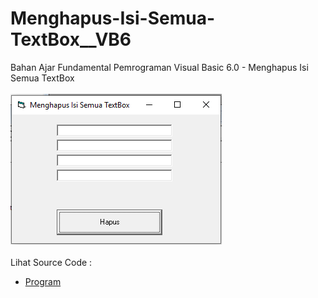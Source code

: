 # Menghapus-Isi-Semua-TextBox__VB6
Bahan Ajar Fundamental Pemrograman Visual Basic 6.0 - Menghapus Isi Semua TextBox<br><br>
<img src="https://github.com/RizkyKhapidsyah/Menghapus-Isi-Semua-TextBox__VB6/blob/main/result/001.PNG"><br><br>
Lihat Source Code : <br>
- <a href="https://github.com/RizkyKhapidsyah/Menghapus-Isi-Semua-TextBox__VB6/blob/main/Form1.frm">Program</a>
